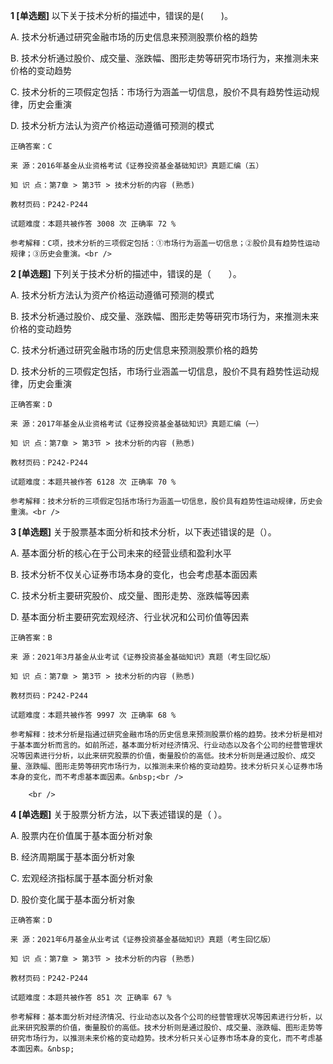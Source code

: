 **1 [单选题]** 以下关于技术分析的描述中，错误的是(&emsp;&emsp;)。

A. 技术分析通过研究金融市场的历史信息来预测股票价格的趋势

B. 技术分析通过股价、成交量、涨跌幅、图形走势等研究市场行为，来推测未来价格的变动趋势

C. 技术分析的三项假定包括：市场行为涵盖一切信息，股价不具有趋势性运动规律，历史会重演

D. 技术分析方法认为资产价格运动遵循可预测的模式

```
正确答案：C

来 源：2016年基金从业资格考试《证券投资基金基础知识》真题汇编（五）

知 识 点：第7章 > 第3节 > 技术分析的内容 (熟悉)

教材页码：P242-P244

试题难度：本题共被作答 3008 次 正确率 72 %

参考解释：C项，技术分析的三项假定包括：①市场行为涵盖一切信息；②股价具有趋势性运动规律；③历史会重演。<br />

```


**2 [单选题]** 下列关于技术分析的描述中，错误的是（&emsp;&emsp;）。

A. 技术分析方法认为资产价格运动遵循可预测的模式

B. 技术分析通过股价、成交量、涨跌幅、图形走势等研究市场行为，来推测未来价格的变动趋势

C. 技术分析通过研究金融市场的历史信息来预测股票价格的趋势

D. 技术分析的三项假定包括，市场行业涵盖一切信息，股价不具有趋势性运动规律，历史会重演

```
正确答案：D

来 源：2017年基金从业资格考试《证券投资基金基础知识》真题汇编（一）

知 识 点：第7章 > 第3节 > 技术分析的内容 (熟悉)

教材页码：P242-P244

试题难度：本题共被作答 6128 次 正确率 70 %

参考解释：技术分析的三项假定包括市场行为涵盖一切信息，股价具有趋势性运动规律，历史会重演。<br />
```


**3 [单选题]** 关于股票基本面分析和技术分析，以下表述错误的是（）。

A. 基本面分析的核心在于公司未来的经营业绩和盈利水平

B. 技术分析不仅关心证券市场本身的变化，也会考虑基本面因素

C. 技术分析主要研究股价、成交量、图形走势、涨跌幅等因素

D. 基本面分析主要研究宏观经济、行业状况和公司价值等因素

```
正确答案：B

来 源：2021年3月基金从业考试《证券投资基金基础知识》真题（考生回忆版）

知 识 点：第7章 > 第3节 > 技术分析的内容 (熟悉)

教材页码：P242-P244

试题难度：本题共被作答 9997 次 正确率 68 %

参考解释：技术分析是指通过研究金融市场的历史信息来预测股票价格的趋势。技术分析是相对于基本面分析而言的。如前所述，基本面分析对经济情况、行业动态以及各个公司的经营管理状况等因素进行分析，以此来研究股票的价值，衡量股价的高低。技术分析则是通过股价、成交量、涨跌幅、图形走势等研究市场行为，以推测未来价格的变动趋势。技术分析只关心证券市场本身的变化，而不考虑基本面因素。&nbsp;<br />

	<br />

```


**4 [单选题]** 关于股票分析方法，以下表述错误的是（ ）。

A. 股票内在价值属于基本面分析对象

B. 经济周期属于基本面分析对象

C. 宏观经济指标属于基本面分析对象

D. 股价变化属于基本面分析对象

```
正确答案：D

来 源：2021年6月基金从业考试《证券投资基金基础知识》真题（考生回忆版）

知 识 点：第7章 > 第3节 > 技术分析的内容 (熟悉)

教材页码：P242-P244

试题难度：本题共被作答 851 次 正确率 67 %

参考解释：基本面分析对经济情况、行业动态以及各个公司的经营管理状况等因素进行分析，以此来研究股票的价值，衡量股价的高低。技术分析则是通过股价、成交量、涨跌幅、图形走势等研究市场行为，以推测未来价格的变动趋势。技术分析只关心证券市场本身的变化，而不考虑基本面因素。&nbsp;
```

